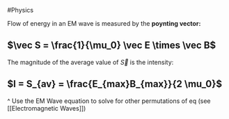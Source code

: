#Physics 

Flow of energy in an EM wave is measured by the **poynting vector:**  
## $\vec S = \frac{1}{\mu_0} \vec E \times \vec B$
The magnitude of the average value of $\vec S$ is the intensity:
## $I = S_{av} = \frac{E_{max}B_{max}}{2 \mu_0}$
^ Use the EM Wave equation to solve for other permutations of eq (see [[Electromagnetic Waves]])